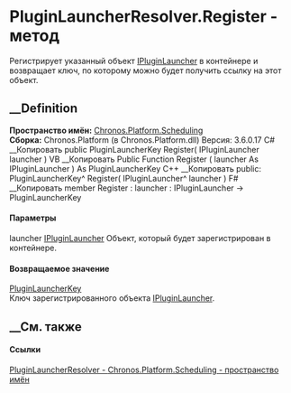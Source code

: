 # PluginLauncherResolver.Register - метод
Регистрирует указанный объект
[IPluginLauncher](T_Chronos_Platform_Scheduling_IPluginLauncher.htm) в
контейнере и возвращает ключ, по которому можно будет получить ссылку на этот
объект.
## __Definition
 **Пространство имён:**
[Chronos.Platform.Scheduling](N_Chronos_Platform_Scheduling.htm)  
 **Сборка:** Chronos.Platform (в Chronos.Platform.dll) Версия: 3.6.0.17
C# __Копировать
     public PluginLauncherKey Register(
    	IPluginLauncher launcher
    )
VB __Копировать
     Public Function Register ( 
    	launcher As IPluginLauncher
    ) As PluginLauncherKey
C++ __Копировать
     public:
    PluginLauncherKey^ Register(
    	IPluginLauncher^ launcher
    )
F# __Копировать
     member Register : 
            launcher : IPluginLauncher -> PluginLauncherKey 
#### Параметры
launcher [IPluginLauncher](T_Chronos_Platform_Scheduling_IPluginLauncher.htm)
    Объект, который будет зарегистрирован в контейнере.
#### Возвращаемое значение
[PluginLauncherKey](T_Chronos_Platform_Scheduling_PluginLauncherKey.htm)  
Ключ зарегистрированного объекта
[IPluginLauncher](T_Chronos_Platform_Scheduling_IPluginLauncher.htm).
##  __См. также
#### Ссылки
[PluginLauncherResolver -
](T_Chronos_Platform_Scheduling_PluginLauncherResolver.htm)
[Chronos.Platform.Scheduling - пространство
имён](N_Chronos_Platform_Scheduling.htm)
